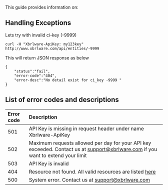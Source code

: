 This guide provides information on:



## Handling Exceptions ##

Lets try with invalid ci-key (-9999)

```
curl -H "Xbrlware-ApiKey: my123key" http://www.xbrlware.com/api/entities/-9999
```

This will return JSON response as below

```
{
    "status":"fail",
    "error-code":"404",
    "error-desc":"No detail exist for ci_key -9999 "
}
```

## List of error codes and descriptions ##
|Error code                      |Description                                   |
|:-------------------------------|:---------------------------------------------|
|501                             |API Key is missing in request header under name Xbrlware-ApiKey|
|502                             |Maximum requests allowed per day for your API key exceeded. Contact us at support@xbrlware.com if you want to extend your limit|
|503                             |API Key is invalid                            |
|404                             |Resource not found. All valid resources are listed [here](RESTResources.md)|
|500                             |System error. Contact us at support@xbrlware.com|